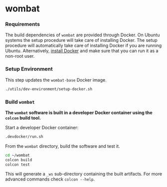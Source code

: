 # wombat

### Requirements

The build dependencies of `wombat` are provided through Docker.
On Ubuntu systems the setup procedure will take care of installing Docker.
The setup procedure will automatically take care of installing Docker if you are running Ubuntu.
Alternatively, [install Docker](https://docs.docker.com/get-docker/) and make sure that you can run it as a non-root user.

### Setup Environment

This step updates the `wombat-base` Docker image.

```bash
./utils/dev-environment/setup-docker.sh
```

### Build `wombat`

**The `wombat` software is built in a developer Docker container using the `colcon` build tool.**

Start a developer Docker container:

```bash
.devdocker/run.sh
```

From the `wombat` directory, build the software and test it.

```bash
cd ~/wombat
colcon build
colcon test
```

This will generate a `_ws` sub-directory containing the built artifacts.
For more advanced commands check `colcon --help`.
